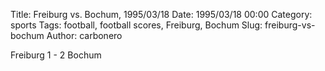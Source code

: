 Title: Freiburg vs. Bochum, 1995/03/18
Date: 1995/03/18 00:00
Category: sports
Tags: football, football scores, Freiburg, Bochum
Slug: freiburg-vs-bochum
Author: carbonero


Freiburg 1 - 2 Bochum

